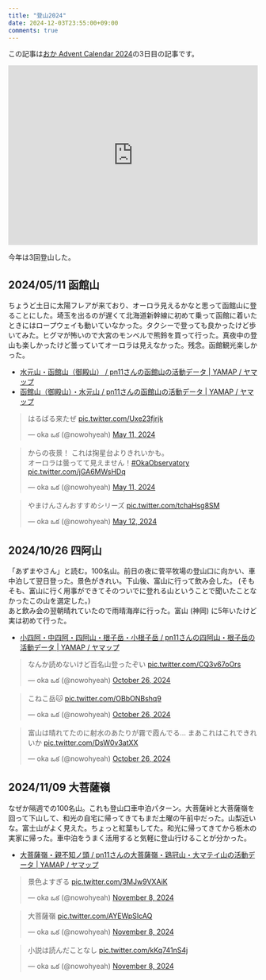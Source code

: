 ```yaml
---
title: "登山2024"
date: 2024-12-03T23:55:00+09:00
comments: true
---
```


この記事は[おか Advent Calendar 2024](https://adventar.org/calendars/10997)の3日目の記事です。

<div style="text-align: center;">
<iframe src="https://adventar.org/calendars/10997/embed" width="100%" height="362" frameborder="0" loading="lazy"></iframe>
</div>

今年は3回登山した。

## 2024/05/11 函館山

ちょうど土日に太陽フレアが来ており、オーロラ見えるかなと思って函館山に登ることにした。埼玉を出るのが遅くて北海道新幹線に初めて乗って函館に着いたときにはロープウェイも動いていなかった。タクシーで登っても良かったけど歩いてみた。ヒグマが怖いので大宮のモンベルで熊鈴を買って行った。真夜中の登山も楽しかったけど曇っていてオーロラは見えなかった。残念。函館観光楽しかった。

- [水元山・函館山（御殿山） / pn11さんの函館山の活動データ | YAMAP / ヤマップ](https://yamap.com/activities/31717795)
- [函館山（御殿山）・水元山 / pn11さんの函館山の活動データ | YAMAP / ヤマップ](https://yamap.com/activities/31717949)

<blockquote class="twitter-tweet tw-align-center"><p lang="ja" dir="ltr">はるばる来たぜ <a href="https://t.co/Uxe23fjrjk">pic.twitter.com/Uxe23fjrjk</a></p>&mdash; oka ఒక (@nowohyeah) <a href="https://twitter.com/nowohyeah/status/1789276900340510963?ref_src=twsrc%5Etfw">May 11, 2024</a></blockquote> <script async src="https://platform.twitter.com/widgets.js" charset="utf-8"></script>

<blockquote class="twitter-tweet tw-align-center"><p lang="ja" dir="ltr">からの夜景！ これは掬星台よりきれいかも。<br>オーロラは曇ってて見えません！<a href="https://twitter.com/hashtag/OkaObservatory?src=hash&amp;ref_src=twsrc%5Etfw">#OkaObservatory</a> <a href="https://t.co/jGA6MWsHDq">pic.twitter.com/jGA6MWsHDq</a></p>&mdash; oka ఒక (@nowohyeah) <a href="https://twitter.com/nowohyeah/status/1789325872354537922?ref_src=twsrc%5Etfw">May 11, 2024</a></blockquote> <script async src="https://platform.twitter.com/widgets.js" charset="utf-8"></script>

<blockquote class="twitter-tweet tw-align-center"><p lang="ja" dir="ltr">やまけんさんおすすめシリーズ <a href="https://t.co/tchaHsg8SM">pic.twitter.com/tchaHsg8SM</a></p>&mdash; oka ఒక (@nowohyeah) <a href="https://twitter.com/nowohyeah/status/1789578701467996381?ref_src=twsrc%5Etfw">May 12, 2024</a></blockquote> <script async src="https://platform.twitter.com/widgets.js" charset="utf-8"></script>

## 2024/10/26 四阿山

「あずまやさん」と読む。100名山。前日の夜に菅平牧場の登山口に向かい、車中泊して翌日登った。景色がきれい。下山後、富山に行って飲み会した。 (そもそも、富山に行く用事ができてそのついでに登れる山ということで聞いたことなかったこの山を選定した。)  
あと飲み会の翌朝晴れていたので雨晴海岸に行った。富山 (神岡) に5年いたけど実は初めて行った。

- [小四阿・中四阿・四阿山・根子岳・小根子岳 / pn11さんの四阿山・根子岳の活動データ | YAMAP / ヤマップ](https://yamap.com/activities/35447404)

<blockquote class="twitter-tweet tw-align-center"><p lang="ja" dir="ltr">なんか読めないけど百名山登ったぞい <a href="https://t.co/CQ3v67oOrs">pic.twitter.com/CQ3v67oOrs</a></p>&mdash; oka ఒక (@nowohyeah) <a href="https://twitter.com/nowohyeah/status/1849990017978073236?ref_src=twsrc%5Etfw">October 26, 2024</a></blockquote> <script async src="https://platform.twitter.com/widgets.js" charset="utf-8"></script>

<blockquote class="twitter-tweet tw-align-center"><p lang="ja" dir="ltr">こねこ岳🐱 <a href="https://t.co/OBbONBshq9">pic.twitter.com/OBbONBshq9</a></p>&mdash; oka ఒక (@nowohyeah) <a href="https://twitter.com/nowohyeah/status/1850019254214721621?ref_src=twsrc%5Etfw">October 26, 2024</a></blockquote> <script async src="https://platform.twitter.com/widgets.js" charset="utf-8"></script>

<blockquote class="twitter-tweet tw-align-center"><p lang="ja" dir="ltr">富山は晴れてたのに射水のあたりが霧で霞んでる… まあこれはこれできれいか <a href="https://t.co/DsW0v3atXX">pic.twitter.com/DsW0v3atXX</a></p>&mdash; oka ఒక (@nowohyeah) <a href="https://twitter.com/nowohyeah/status/1850313803050995942?ref_src=twsrc%5Etfw">October 26, 2024</a></blockquote> <script async src="https://platform.twitter.com/widgets.js" charset="utf-8"></script>

## 2024/11/09 大菩薩嶺

なぜか隔週での100名山。これも登山口車中泊パターン。大菩薩峠と大菩薩嶺を回って下山して、和光の自宅に帰ってきてもまだ土曜の午前中だった。山梨近いな。富士山がよく見えた。ちょっと紅葉もしてた。和光に帰ってきてから栃木の実家に帰った。車中泊をうまく活用すると気軽に登山行けることが分かった。

- [大菩薩嶺・親不知ノ頭 / pn11さんの大菩薩嶺・鶏冠山・大マテイ山の活動データ | YAMAP / ヤマップ](https://yamap.com/activities/35772492)

<blockquote class="twitter-tweet tw-align-center"><p lang="ja" dir="ltr">景色よすぎる <a href="https://t.co/3MJw9VXAiK">pic.twitter.com/3MJw9VXAiK</a></p>&mdash; oka ఒక (@nowohyeah) <a href="https://twitter.com/nowohyeah/status/1855020405171663297?ref_src=twsrc%5Etfw">November 8, 2024</a></blockquote> <script async src="https://platform.twitter.com/widgets.js" charset="utf-8"></script>

<blockquote class="twitter-tweet tw-align-center"><p lang="ja" dir="ltr">大菩薩嶺 <a href="https://t.co/AYEWpSIcAQ">pic.twitter.com/AYEWpSIcAQ</a></p>&mdash; oka ఒక (@nowohyeah) <a href="https://twitter.com/nowohyeah/status/1855026098901520543?ref_src=twsrc%5Etfw">November 8, 2024</a></blockquote> <script async src="https://platform.twitter.com/widgets.js" charset="utf-8"></script>

<blockquote class="twitter-tweet tw-align-center"><p lang="ja" dir="ltr">小説は読んだことなし <a href="https://t.co/kKq741nS4j">pic.twitter.com/kKq741nS4j</a></p>&mdash; oka ఒక (@nowohyeah) <a href="https://twitter.com/nowohyeah/status/1855035499385438421?ref_src=twsrc%5Etfw">November 8, 2024</a></blockquote> <script async src="https://platform.twitter.com/widgets.js" charset="utf-8"></script>
